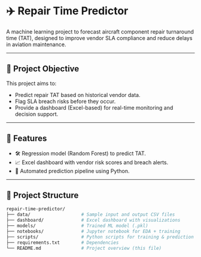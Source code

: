 # ✈️ Repair Time Predictor

A machine learning project to forecast aircraft component repair turnaround time (TAT), designed to improve vendor SLA compliance and reduce delays in aviation maintenance.

---

## 📌 Project Objective

This project aims to:
- Predict repair TAT based on historical vendor data.
- Flag SLA breach risks before they occur.
- Provide a dashboard (Excel-based) for real-time monitoring and decision support.

---

## 🧠 Features

- 🛠 Regression model (Random Forest) to predict TAT.
- 📈 Excel dashboard with vendor risk scores and breach alerts.
- 🔁 Automated prediction pipeline using Python.

---

## 📂 Project Structure

```bash
repair-time-predictor/
├── data/                   # Sample input and output CSV files
├── dashboard/              # Excel dashboard with visualizations
├── models/                 # Trained ML model (.pkl)
├── notebooks/              # Jupyter notebook for EDA + training
├── scripts/                # Python scripts for training & prediction
├── requirements.txt        # Dependencies
└── README.md               # Project overview (this file)
